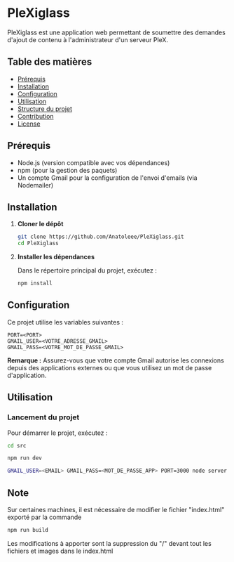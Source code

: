# PleXiglass

PleXiglass est une application web permettant de soumettre des demandes d'ajout de contenu à l'administrateur d'un serveur PleX.

## Table des matières

- [Prérequis](#prérequis)
- [Installation](#installation)
- [Configuration](#configuration)
- [Utilisation](#utilisation)
- [Structure du projet](#structure-du-projet)
- [Contribution](#contribution)
- [License](#license)

## Prérequis

- Node.js (version compatible avec vos dépendances)
- npm (pour la gestion des paquets)
- Un compte Gmail pour la configuration de l'envoi d'emails (via Nodemailer)

## Installation

1. **Cloner le dépôt**

   ```bash
   git clone https://github.com/Anatoleee/PleXiglass.git
   cd PleXiglass
   ```

2. **Installer les dépendances**

   Dans le répertoire principal du projet, exécutez :

   ```bash
   npm install
   ```

## Configuration

Ce projet utilise les variables suivantes :

```
PORT=<PORT> 
GMAIL_USER=<VOTRE_ADRESSE_GMAIL> 
GMAIL_PASS=<VOTRE_MOT_DE_PASSE_GMAIL>
```

**Remarque :** Assurez-vous que votre compte Gmail autorise les connexions depuis des applications externes ou que vous utilisez un mot de passe d'application.

## Utilisation

### Lancement du projet

Pour démarrer le projet, exécutez :



```bash
cd src
```
```bash
npm run dev
```
```bash
GMAIL_USER=<EMAIL> GMAIL_PASS=<MOT_DE_PASSE_APP> PORT=3000 node server.js
```

## Note
Sur certaines machines, il est nécessaire de modifier le fichier "index.html" exporté par la commande 
```bash
npm run build
```
Les modifications à apporter sont la suppression du "/" devant tout les fichiers et images dans le index.html
